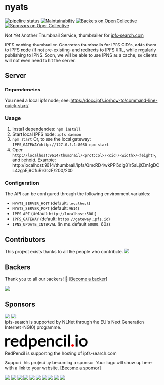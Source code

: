# nyats

[![pipeline status](https://gitlab.com/ipfs-search.com/nyats/badges/main/pipeline.svg)](https://gitlab.com/ipfs-search.com/nyats/-/commits/main)
[![Maintainability](https://api.codeclimate.com/v1/badges/832428092fde7a9f1dae/maintainability)](https://codeclimate.com/github/ipfs-search/nyats/maintainability)
[![Backers on Open Collective](https://opencollective.com/ipfs-search/backers/badge.svg)](#backers)
[![Sponsors on Open Collective](https://opencollective.com/ipfs-search/sponsors/badge.svg)](#sponsors)

Not Yet Another Thumbnail Service, thumbnailer for [ipfs-search.com](https://ipfs-search.com)

IPFS caching thumbnailer. Generates thumbnails for IPFS CID's, adds them to IPFS node (if not pre-existing) and redirects to IPFS URL, while regularly publishing to IPNS. Soon, we will be able to use IPNS as a cache, so clients will not even need to hit the server.

## Server

### Dependencies

You need a local ipfs node; see: https://docs.ipfs.io/how-to/command-line-quick-start/

### Usage

1. Install dependencies: `npm install`
2. Start local IPFS node: `ipfs daemon`
3. `npm start`
   Or, to use the local gateway: `IPFS_GATEWAY=http://127.0.0.1:8080 npm start`
4. Open `http://localhost:9614/thumbnail/<protocol>/<cid>/<width>/<height>`, and behold.
   Example: http://localhost:9614/thumbnail/ipfs/QmcRD4wkPPi6dig81r5sLj9Zm1gDCL4zgpEj9CfuRrGbzF/200/200

### Configuration

The API can be configured through the following environment variables:

- `NYATS_SERVER_HOST` (default: `localhost`)
- `NYATS_SERVER_PORT` (default: `9614`)
- `IPFS_API` (default: `http://localhost:5001`)
- `IPFS_GATEWAY` (default: `https://gateway.ipfs.io`)
- `IPNS_UPDATE_INTERVAL` (in ms, default `60000`, 60s)

## Contributors

This project exists thanks to all the people who contribute.
<a href="https://github.com/ipfs-search/nyats/graphs/contributors"><img src="https://opencollective.com/ipfs-search/contributors.svg?width=890&button=false" /></a>

## Backers

Thank you to all our backers! 🙏 [[Become a backer](https://opencollective.com/ipfs-search#backer)]

<a href="https://opencollective.com/ipfs-search#backers" target="_blank"><img src="https://opencollective.com/ipfs-search/backers.svg?width=890"></a>

## Sponsors

<a href="https://nlnet.nl/project/IPFS-search/"><img width="200pt" src="https://nlnet.nl/logo/banner.png"></a> <a href="https://nlnet.nl/project/IPFS-search/"><img width="200pt" src="https://nlnet.nl/image/logos/NGI0_tag.png"></a>
<br>
ipfs-search is supported by NLNet through the EU's Next Generation Internet (NGI0) programme.

<a href="https://redpencil.io/projects/"><img width="270pt" src="https://raw.githubusercontent.com/redpencilio/frontend-redpencil.io/327318b84ffb396d8af6776f19b9f36212596082/public/assets/vector/rpio-logo.svg"> </a><br>
RedPencil is supporting the hosting of ipfs-search.com.

Support this project by becoming a sponsor. Your logo will show up here with a link to your website. [[Become a sponsor](https://opencollective.com/ipfs-search#sponsor)]

<a href="https://opencollective.com/ipfs-search/sponsor/0/website" target="_blank"><img src="https://opencollective.com/ipfs-search/sponsor/0/avatar.svg"></a>
<a href="https://opencollective.com/ipfs-search/sponsor/1/website" target="_blank"><img src="https://opencollective.com/ipfs-search/sponsor/1/avatar.svg"></a>
<a href="https://opencollective.com/ipfs-search/sponsor/2/website" target="_blank"><img src="https://opencollective.com/ipfs-search/sponsor/2/avatar.svg"></a>
<a href="https://opencollective.com/ipfs-search/sponsor/3/website" target="_blank"><img src="https://opencollective.com/ipfs-search/sponsor/3/avatar.svg"></a>
<a href="https://opencollective.com/ipfs-search/sponsor/4/website" target="_blank"><img src="https://opencollective.com/ipfs-search/sponsor/4/avatar.svg"></a>
<a href="https://opencollective.com/ipfs-search/sponsor/5/website" target="_blank"><img src="https://opencollective.com/ipfs-search/sponsor/5/avatar.svg"></a>
<a href="https://opencollective.com/ipfs-search/sponsor/6/website" target="_blank"><img src="https://opencollective.com/ipfs-search/sponsor/6/avatar.svg"></a>
<a href="https://opencollective.com/ipfs-search/sponsor/7/website" target="_blank"><img src="https://opencollective.com/ipfs-search/sponsor/7/avatar.svg"></a>
<a href="https://opencollective.com/ipfs-search/sponsor/8/website" target="_blank"><img src="https://opencollective.com/ipfs-search/sponsor/8/avatar.svg"></a>
<a href="https://opencollective.com/ipfs-search/sponsor/9/website" target="_blank"><img src="https://opencollective.com/ipfs-search/sponsor/9/avatar.svg"></a>
